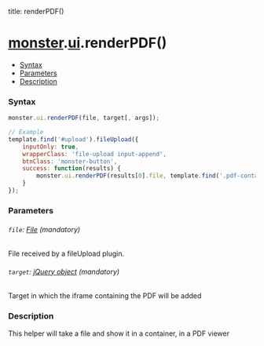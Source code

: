 title: renderPDF()

# [monster][monster].[ui][ui].renderPDF()

* [Syntax](#syntax)
* [Parameters](#parameters)
* [Description](#description)


### Syntax
```javascript
monster.ui.renderPDF(file, target[, args]);

// Example
template.find('#upload').fileUpload({
	inputOnly: true,
	wrapperClass: 'file-upload input-append',
	btnClass: 'monster-button',
	success: function(results) {
		monster.ui.renderPDF(results[0].file, template.find('.pdf-container'));
	}
});
```

### Parameters

###### `file`: [File][file] (mandatory)

File received by a fileUpload plugin.

###### `target`: [jQuery object][jquery] (mandatory)

Target in which the iframe containing the PDF will be added

### Description
This helper will take a file and show it in a container, in a PDF viewer

[monster]: ../../monster.md
[ui]: ../ui.md

[file]: https://developer.mozilla.org/en-US/docs/Web/API/File
[jquery]: http://api.jquery.com/Types/#jQuery
